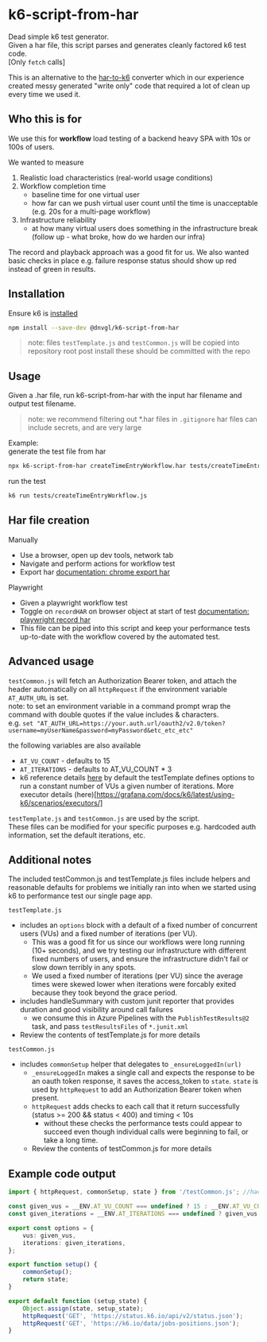 # k6-script-from-har

Dead simple k6 test generator.  
Given a har file, this script parses and generates cleanly factored k6 test code.  
[Only `fetch` calls]  

This is an alternative to the [har-to-k6](https://k6.io/docs/test-authoring/create-tests-from-recordings/using-the-har-converter/
) converter which in our experience created messy generated "write only" code that required a lot of clean up every time we used it.

## Who this is for
We use this for **workflow** load testing of a backend heavy SPA with 10s or 100s of users.

We wanted to measure
1. Realistic load characteristics (real-world usage conditions)
2. Workflow completion time
    * baseline time for one virtual user
    * how far can we push virtual user count until the time is unacceptable (e.g. 20s for a multi-page workflow)
3. Infrastructure reliability
    * at how many virtual users does something in the infrastructure break (follow up - what broke, how do we harden our infra)

The record and playback approach was a good fit for us. We also wanted basic checks in place e.g. failure response status should show up red instead of green in results.

## Installation
Ensure k6 is [installed](https://grafana.com/docs/k6/latest/set-up/install-k6/)

``` sh
npm install --save-dev @dnvgl/k6-script-from-har
```
> note: files `testTemplate.js` and `testCommon.js` will be copied into repository root post install
these should be committed with the repo

## Usage
Given a .har file, run k6-script-from-har with the input har filename and output test filename.  
> note: we recommend filtering out *.har files in `.gitignore`
> har files can include secrets, and are very large

Example:  
generate the test file from har
``` sh
npx k6-script-from-har createTimeEntryWorkflow.har tests/createTimeEntryWorkflow.js
```

run the test
``` sh
k6 run tests/createTimeEntryWorkflow.js
```

## Har file creation
Manually
- Use a browser, open up dev tools, network tab
- Navigate and perform actions for workflow test
- Export har [documentation: chrome export har](https://developer.chrome.com/docs/devtools/network/reference/#export)

Playwright
- Given a playwright workflow test
- Toggle on `recordHAR` on browser object at start of test [documentation: playwright record har](https://playwright.dev/docs/mock#recording-a-har-file)
- This file can be piped into this script and keep your performance tests up-to-date with the workflow covered by the automated test.


## Advanced usage
`testCommon.js` will fetch an Authorization Bearer token, and attach the header automatically on all `httpRequest` if the environment variable `AT_AUTH_URL`  is set.  
note: to set an environment variable in a command prompt wrap the command with double quotes if the value includes & characters.  
e.g. `set "AT_AUTH_URL=https://your.auth.url/oauth2/v2.0/token?username=myUserName&password=myPassword&etc_etc_etc"`

the following variables are also available
* `AT_VU_COUNT` - defaults to 15
* `AT_ITERATIONS` - defaults to AT_VU_COUNT * 3
*  k6 reference details [here](https://grafana.com/docs/k6/latest/using-k6/k6-options/how-to/#where-to-set-options)
by default the testTemplate defines options to run a constant number of VUs a given number of iterations. More executor details (here)[https://grafana.com/docs/k6/latest/using-k6/scenarios/executors/]

`testTemplate.js` and `testCommon.js` are used by the script.  
These files can be modified for your specific purposes e.g. hardcoded auth information, set the default iterations, etc.

## Additional notes
The included testCommon.js and testTemplate.js files include helpers and reasonable defaults for problems we initially ran into when we started using k6 to performance test our single page app.

`testTemplate.js`
* includes an `options` block with a default of a fixed number of concurrent users (VUs) and a fixed number of iterations (per VU).
    * This was a good fit for us since our workflows were long running (10+ seconds), and we try testing our infrastructure with different fixed numbers of users, and ensure the infrastructure didn't fail or slow down terribly in any spots.
    * We used a fixed number of iterations (per VU) since the average times were skewed lower when iterations were forcably exited because they took beyond the grace period.
* includes handleSummary with custom junit reporter that provides duration and good visibility around call failures
    * we consume this in Azure Pipelines with the `PublishTestResults@2` task, and pass `testResultsFiles` of `*.junit.xml`
* Review the contents of testTemplate.js for more details


`testCommon.js`
* includes `commonSetup` helper that delegates to `_ensureLoggedIn(url)`
    * `_ensureLoggedIn` makes a single call and expects the response to be an oauth token response, it saves the access_token to `state`. `state` is used by `httpRequest` to add an Authorization Bearer token when present.
    * `httpRequest` adds checks to each call that it return successfully (status >= 200 && status < 400) and timing < 10s
        * without these checks the performance tests could appear to succeed even though individual calls were beginning to fail, or take a long time.
    * Review the contents of testCommon.js for more details

## Example code output

```ts
import { httpRequest, commonSetup, state } from '/testCommon.js'; //hack to reference the executing folder without needing relative path

const given_vus = __ENV.AT_VU_COUNT === undefined ? 15 : __ENV.AT_VU_COUNT;
const given_iterations = __ENV.AT_ITERATIONS === undefined ? given_vus * 3 : __ENV.AT_ITERATIONS;

export const options = {
	vus: given_vus,
	iterations: given_iterations,
};

export function setup() {
	commonSetup();
	return state;
}

export default function (setup_state) {
	Object.assign(state, setup_state);
	httpRequest('GET', 'https://status.k6.io/api/v2/status.json');
	httpRequest('GET', 'https://k6.io/data/jobs-positions.json');
}
```